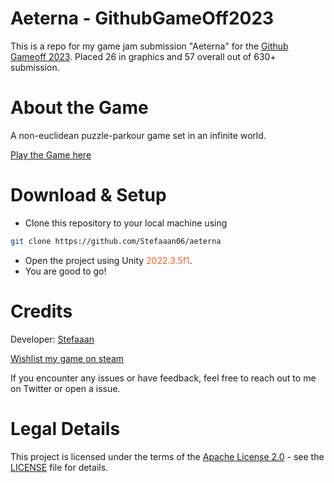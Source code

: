 # Aeterna - GithubGameOff2023

This is a repo for my game jam submission "Aeterna" for the [Github Gameoff 2023](https://itch.io/jam/game-off-2023).
Placed 26 in graphics and 57 overall out of 630+ submission.

# About the Game
A non-euclidean puzzle-parkour game set in an infinite world.

[Play the Game here](https://stefaaan06.itch.io/aeterna)

# Download & Setup
- Clone this repository to your local machine using 
 ``` bash
git clone https://github.com/Stefaaan06/aeterna
```
- Open the project using Unity <span style="color:#ff5733;">2022.3.5f1</span>.
- You are good to go!

# Credits

Developer: [Stefaaan](https://twitter.com/Stefaaan06)  
  
[Wishlist my game on steam](https://store.steampowered.com/news/app/2547010/view/3676680576869832935)
    
If you encounter any issues or have feedback, feel free to reach out to me on Twitter or open a issue.
# Legal Details

This project is licensed under the terms of the [Apache License 2.0](https://opensource.org/licenses/Apache-2.0) - see the [LICENSE](LICENSE) file for details.
